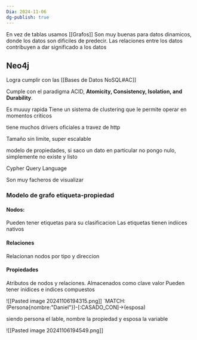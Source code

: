 ```yaml
---
Dia: 2024-11-06
dg-publish: true
---
```

En vez de tablas usamos [[Grafos]]
Son muy buenas para datos dinamicos, donde los datos son dificiles de predecir. Las relaciones entre los datos contribuyen a dar significado a los datos


## Neo4j
Logra cumplir con las [[Bases de Datos NoSQL#AC]]

Cumple con el paradigma ACID, **Atomicity, Consistency, Isolation, and Durability**.

Es muuuy rapida
Tiene un sistema de clustering que le permite operar en momentos criticos 

tiene muchos drivers oficiales a travez de http

Tamaño sin limite, super escalable

modelo de propiedades, si saco un dato en particular no pongo nulo, simplemente no existe y listo 

Cypher Query Language

Son muy facheros de visualizar

### Modelo de grafo etiqueta-propiedad 

#### Nodos: 
Pueden tener etiquetas para su clasificacion 
Las etiquetas tienen indiices nativos 

#### Relaciones 
Relacionan nodos por tipo y direccion 

#### Propiedades 
Atributos de nodos y relaciones.
Almacenados como clave valor 
Pueden tener inidices e indices compuestos

![[Pasted image 20241106194315.png]]
`MATCH:(Persona{nombre:"Daniel"})-[:CASADO_CON]->(esposa)

siendo persona el lable, nombre la propiedad y esposa la variable

![[Pasted image 20241106194549.png]]